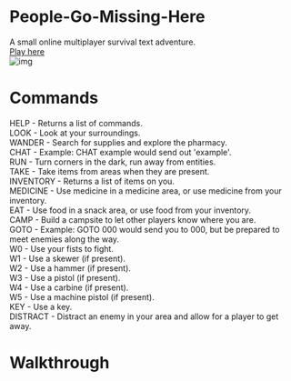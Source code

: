 # People-Go-Missing-Here
A small online multiplayer survival text adventure. 
<br/>
[Play here](https://people-go-missing-here.codesalvageon.repl.co/)
<br/>
![img](https://nesucks.vercel.app/pplgo.png)
# Commands
HELP - Returns a list of commands.
<br/>
LOOK - Look at your surroundings.
<br/>
WANDER - Search for supplies and explore the pharmacy.
<br/>
CHAT - Example: CHAT example would send out 'example'.
<br/>
RUN - Turn corners in the dark, run away from entities.
<br/>
TAKE - Take items from areas when they are present.
<br/>
INVENTORY - Returns a list of items on you.
<br/>
MEDICINE - Use medicine in a medicine area, or use medicine from your inventory.
<br/>
EAT - Use food in a snack area, or use food from your inventory.
<br/>
CAMP - Build a campsite to let other players know where you are.
<br/>
GOTO - Example: GOTO 000 would send you to 000, but be prepared to meet enemies along the way.
<br/>
W0 - Use your fists to fight.
<br/>
W1 - Use a skewer (if present).
<br/>
W2 - Use a hammer (if present).
<br/>
W3 - Use a pistol (if present).
<br/>
W4 - Use a carbine (if present).
<br/>
W5 - Use a machine pistol (if present).
<br/>
KEY - Use a key.
<br/>
DISTRACT - Distract an enemy in your area and allow for a player to get away.
# Walkthrough
